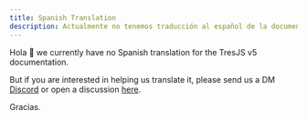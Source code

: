 ```yaml
---
title: Spanish Translation
description: Actualmente no tenemos traducción al español de la documentación de TresJS v5.
---
```


Hola 👋 we currently have no Spanish translation for the TresJS v5 documentation.

But if you are interested in helping us translate it, please send us a DM [Discord](https://tresjs.org/discord) or open a discussion [here](https://github.com/tresjs/tres/discussions).

Gracias.
